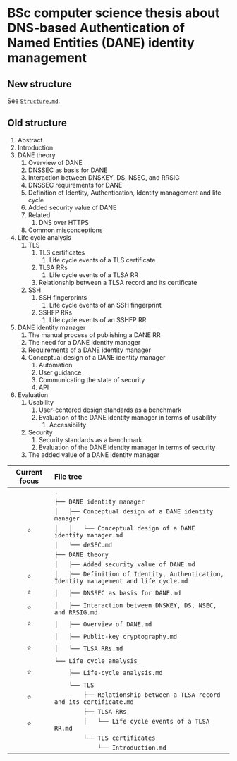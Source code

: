 # BSc computer science thesis about DNS-based Authentication of Named Entities (DANE) identity management

## New structure

See [`Structure.md`](Structure.md).

## Old structure

1. Abstract
2. Introduction
3. DANE theory
   1. Overview of DANE
   2. DNSSEC as basis for DANE
   3. Interaction between DNSKEY, DS, NSEC, and RRSIG
   4. DNSSEC requirements for DANE
   5. Definition of Identity, Authentication, Identity management and life cycle
   6. Added security value of DANE
   7. Related
      1. DNS over HTTPS
   8. Common misconceptions
4. Life cycle analysis
   1. TLS
      1. TLS certificates
         1. Life cycle events of a TLS certificate
      2. TLSA RRs
         1. Life cycle events of a TLSA RR
      3. Relationship between a TLSA record and its certificate
   2. SSH
      1. SSH fingerprints
         1. Life cycle events of an SSH fingerprint
      2. SSHFP RRs
         1. Life cycle events of an SSHFP RR
5. DANE identity manager
   1. The manual process of publishing a DANE RR
   2. The need for a DANE identity manager
   3. Requirements of a DANE identity manager
   4. Conceptual design of a DANE identity manager
      1. Automation
      2. User guidance
      3. Communicating the state of security
      4. API
6. Evaluation
   1. Usability
      1. User-centered design standards as a benchmark
      2. Evaluation of the DANE identity manager in terms of usability
         1. Accessibility
   2. Security
      1. Security standards as a benchmark
      2. Evaluation of the DANE identity manager in terms of security
   3. The added value of a DANE identity manager

| Current focus | File tree |
|:-------------:|:----------|
|               | `.` |
|               | `├── DANE identity manager` |
|               | `│   ├── Conceptual design of a DANE identity manager` |
|      ⭐        | `│   │   └── Conceptual design of a DANE identity manager.md` |
|               | `│   └── deSEC.md` |
|               | `├── DANE theory` |
|               | `│   ├── Added security value of DANE.md` |
|      ⭐        | `│   ├── Definition of Identity, Authentication, Identity management and life cycle.md` |
|      ⭐        | `│   ├── DNSSEC as basis for DANE.md` |
|      ⭐        | `│   ├── Interaction between DNSKEY, DS, NSEC, and RRSIG.md` |
|      ⭐        | `│   ├── Overview of DANE.md` |
|               | `│   ├── Public-key cryptography.md` |
|      ⭐        | `│   └── TLSA RRs.md` |
|               | `└── Life cycle analysis` |
|      ⭐        | `    ├── Life-cycle analysis.md` |
|               | `    └── TLS` |
|      ⭐        | `        ├── Relationship between a TLSA record and its certificate.md` |
|               | `        ├── TLSA RRs` |
|      ⭐        | `        │   └── Life cycle events of a TLSA RR.md` |
|               | `        └── TLS certificates` |
|               | `            └── Introduction.md` |
